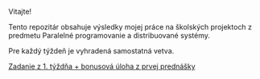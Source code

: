 Vitajte!

Tento repozitár obsahuje výsledky mojej práce na školských projektoch z predmetu Paralelné programovanie a distribuované systémy.

Pre každý týždeň je vyhradená samostatná vetva.

[Zadanie z 1. týždňa + bonusová úloha z prvej prednášky](https://github.com/MartinStevo/ppds/tree/firstweek)
